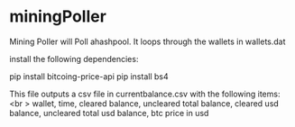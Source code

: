 # miningPoller

Mining Poller will Poll ahashpool.  It loops through the wallets in wallets.dat

install the following dependencies:

pip install bitcoing-price-api
pip install bs4

This file outputs a csv file in currentbalance.csv with the following items: <br \>
wallet, time, cleared balance, uncleared total balance, cleared usd balance, uncleared total usd balance, btc price in usd
